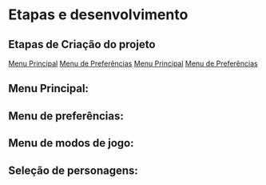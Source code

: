 # Etapas e desenvolvimento
## Etapas de Criação do projeto
[Menu Principal](#menu-principal)
[Menu de Preferências](#menu-de-preferencias)
[Menu Principal](#menu-de-modos-de-jogo)
[Menu de Preferências](#seleção-de-personagem)


## Menu Principal:

## Menu de preferências:

## Menu de modos de jogo:

## Seleção de personagens:
